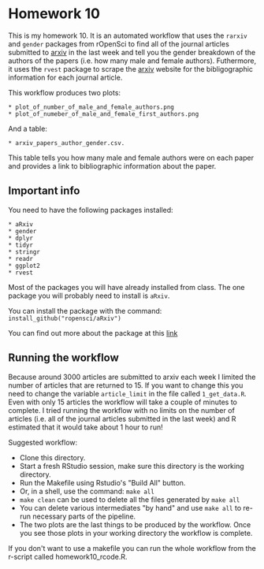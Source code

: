 # Homework 10

This is my homework 10. It is an automated workflow that uses the `rarxiv` and `gender` packages from rOpenSci to find all of the journal articles submitted to [arxiv](http://arxiv.org/) in the last week and tell you the gender breakdown of the authors of the papers (i.e. how many male and female authors). Futhermore, it uses the `rvest` package to scrape the [arxiv](http://arxiv.org/) website for the bibligographic information for each journal article. 

This workflow produces two plots:

	* plot_of_number_of_male_and_female_authors.png
	* plot_of_numeber_of_male_and_female_first_authors.png

And a table: 

	* arxiv_papers_author_gender.csv. 
	
This table tells you how many male and female authors were on each paper and provides a link to bibliographic information about the paper. 

## Important info

You need to have the following packages installed:

	* aRxiv
	* gender
	* dplyr
	* tidyr
	* stringr
	* readr
	* ggplot2
	* rvest

Most of the packages you will have already installed from class. The one package you will probably need to install is `aRxiv`.

You can install the package with the command: `install_github("ropensci/aRxiv")`

You can find out more about the package at this [link](https://ropensci.org/tutorials/arxiv_tutorial.html)

## Running the workflow

Because around 3000 articles are submitted to arxiv each week I limited the number of articles that are returned to 15. If you want to change this you need to change the variable `article_limit` in the file called `1_get_data.R`. Even with only 15 articles the workflow will take a couple of minutes to complete. I tried running the workflow with no limits on the number of articles (i.e. all of the journal articles submitted in the last week) and R estimated that it would take about 1 hour to run!

Suggested workflow:

  * Clone this directory. 
  * Start a fresh RStudio session, make sure this directory is the working directory.
  * Run the Makefile using Rstudio's "Build All" button.
  * Or, in a shell, use the command: `make all`
  * `make clean` can be used to delete all the files generated by `make all`
  * You can delete various intermediates "by hand" and use `make all` to re-run necessary parts of the pipeline.
  * The two plots are the last things to be produced by the workflow. Once you see those plots in your working directory the workflow is complete.
  
If you don't want to use a makefile you can run the whole workflow from the r-script called homework10_rcode.R. 

